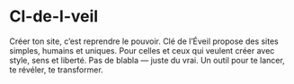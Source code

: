 # Cl-de-l-veil
Créer ton site, c’est reprendre le pouvoir. Clé de l’Éveil propose des sites simples, humains et uniques. Pour celles et ceux qui veulent créer avec style, sens et liberté. Pas de blabla — juste du vrai. Un outil pour te lancer, te révéler, te transformer.
